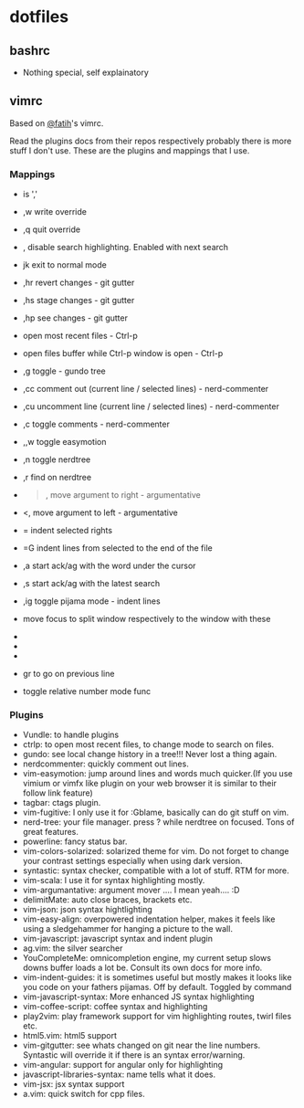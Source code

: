 dotfiles
========

bashrc
------
* Nothing special, self explainatory

vimrc
-----
Based on [@fatih](http://www.github.com/fatih/dotfiles)'s vimrc.

Read the plugins docs from their repos respectively probably there is more stuff
I don't use. These are the plugins and mappings that I use.

### Mappings

* <leader> is ','

* ,w write override
* ,q quit override
* ,<Space> disable search highlighting. Enabled with next search
* jk exit to normal mode

* ,hr revert changes - git gutter
* ,hs stage changes - git gutter
* ,hp see changes - git gutter

* <C-p> open most recent files - Ctrl-p
* <C-f> open files buffer while Ctrl-p window is open - Ctrl-p

* ,g toggle - gundo tree

* ,cc comment out (current line / selected lines) - nerd-commenter
* ,cu uncomment line (current line / selected lines) - nerd-commenter
* ,c<Space> toggle comments - nerd-commenter

* ,,w toggle easymotion

* ,n toggle nerdtree
* ,r find on nerdtree

* >, move argument to right - argumentative
* <, move argument to left - argumentative

* = indent selected rights
* =G indent lines from selected to the end of the file

* ,a start ack/ag with the word under the cursor
* ,s start ack/ag with the latest search

* ,ig toggle pijama mode - indent lines

* <C-j> move focus to split window respectively to the window with these
* <C-k>
* <C-h>
* <C-l>

* gr to go on previous line

* <C-a> toggle relative number mode func


### Plugins
* Vundle: to handle plugins
* ctrlp: <C-p> to open most recent files, <C-f> to change mode to search on files.
* gundo: see local change history in a tree!!! Never lost a thing again.
* nerdcommenter: quickly comment out lines.
* vim-easymotion: jump around lines and words much quicker.(If you use vimium or
  vimfx like plugin on your web browser it is similar to their follow link feature)
* tagbar: ctags plugin.
* vim-fugitive: I only use it for :Gblame, basically can do git stuff on vim.
* nerd-tree: your file manager. press ? while nerdtree on focused. Tons of
  great features.
* powerline: fancy status bar.
* vim-colors-solarized: solarized theme for vim. Do not forget to change your
  contrast settings especially when using dark version.
* syntastic: syntax checker, compatible with a lot of stuff. RTM for more.
* vim-scala: I use it for syntax highlighting mostly.
* vim-argumantative: argument mover .... I mean yeah.... :D
* delimitMate: auto close braces, brackets etc.
* vim-json: json syntax hightlighting
* vim-easy-align: overpowered indentation helper, makes it feels like using a
  sledgehammer for hanging a picture to the wall.
* vim-javascript: javascript syntax and indent plugin
* ag.vim: the silver searcher
* YouCompleteMe: omnicompletion engine, my current setup slows downs buffer
  loads a lot be. Consult its own docs for more info.
* vim-indent-guides: it is sometimes useful but mostly makes it looks like you
  code on your fathers pijamas. Off by default. Toggled by command
* vim-javascript-syntax: More enhanced JS syntax highlighting
* vim-coffee-script: coffee syntax and highlighting
* play2vim: play framework support for vim highlighting routes, twirl files etc.
* html5.vim: html5 support
* vim-gitgutter: see whats changed on git near the line numbers. Syntastic will
  override it if there is an syntax error/warning.
* vim-angular: support for angular only for highlighting
* javascript-libraries-syntax: name tells what it does.
* vim-jsx: jsx syntax support
* a.vim: quick switch for cpp files.
